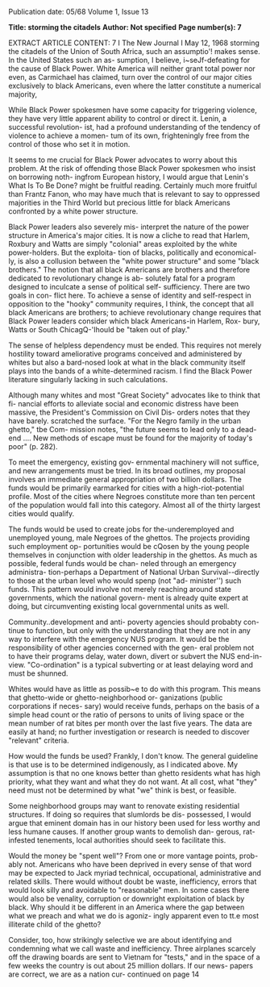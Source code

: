 Publication date: 05/68
Volume 1, Issue 13

**Title: storming the citadels**
**Author: Not specified**
**Page number(s): 7**

EXTRACT ARTICLE CONTENT:
7 I The New Journal I May 12, 1968 
storming the citadels of the Union of 
South Africa, such an assumptio'! makes 
sense. In the United States such an as-
sumption, I believe, i~seJf-defeating for 
the cause of Black Power. White America 
will neither grant total power nor even, as 
Carmichael has claimed, turn over the 
control of our major cities exclusively to 
black Americans, even where the latter 
constitute a numerical majority, 

While Black Power spokesmen have 
some capacity for triggering violence, they 
have very little apparent ability to control 
or direct it. Lenin, a successful revolution-
ist, had a profound understanding of the 
tendency of violence to achieve a momen-
tum of its own, frighteningly free from the 
control of those who set it in motion. 

It seems to me crucial for Black Power 
advocates to worry about this problem. 
At the risk of offending those Black Power 
spokesmen who insist on borrowing noth-
ingfrom European history, I would argue 
that Lenin's What Is To Be Done? might 
be fruitful reading. Certainly much more 
fruitful than Frantz Fanon, who may have 
much that is relevant to say to oppressed 
majorities in the Third World but precious 
little for black Americans confronted by 
a white power structure. 

Black Power leaders also severely mis-
interpret the nature of the power structure 
in America's major cities. It is now a cliche 
to read that Harlem, Roxbury and Watts 
are simply "colonial" areas exploited by 
the white power-holders. But the exploita-
tion of blacks, politically and economical-
ly, is also a collusion between the "white 
power structure" and some "black 
brothers." The notion that all black 
Americans are brothers and therefore 
dedicated to revolutionary change is ab-
solutely fatal for a program designed to 
inculcate a sense of political self-
sufficiency. There are two goals in con-
flict here. To achieve a sense of identity 
and self-respect in opposition to the 
"hooky" community requires, I think, the 
concept that all black Americans are 
brothers; to achieve revolutionary change 
requires that Black Power leaders consider 
which black Americans-in Harlem, Rox-
bury, Watts or South ChicagQ-\'Ihould be 
"taken out of play." 

The sense of helpless dependency must 
be ended. This requires not merely 
hostility toward ameliorative programs 
conceived and administered by whites but 
also a bard-nosed look at what in the 
black community itself plays into the 
bands of a white-determined racism. I 
find the Black Power literature singularly 
lacking in such calculations. 

Although many whites and most "Great 
Society" advocates like to think that fi-
nancial efforts to alleviate social and 
economic distress have been massive, the 
President's Commission on Civil Dis-
orders notes that they have barely. 
scratched the surface. "For the Negro 
family in the urban ghetto," tbe Com-
mission notes, "the future seems to lead 
only to a dead-end .... New methods of 
escape must be found for the majority of 
today's poor" (p. 282). 

To meet the emergency, existing gov-
ernmental machinery will not suffice, and 
new arrangements must be tried. In its 
broad outlines, my proposal involves an 
immediate general appropriation of two 
billion dollars. The funds would be 
primarily earmarked for cities with a 
high-riot-potential profile. Most of the 
cities where Negroes constitute more than 
ten percent of the population would fall 
into this category. Almost all of the thirty 
largest cities would qualify. 

The funds would be used to create jobs 
for the-underemployed and unemployed 
young, male Negroes of the ghettos. The 
projects providing such employment op-
portunities would be cQosen by the young 
people themselves in conjunction with 
older leadership in the ghettos. As much 
as possible, federal funds would be chan-
neled through an emergency administra-
tion-perhaps a Department of National 
Urban Survival--directly to those at the 
urban level who would spenp (not "ad-
minister'') such funds. This pattern would 
involve not merely reaching around state 
governments, which the national govern-
ment is already quite expert at doing, but 
circumventing existing local governmental 
units as well. 

Community..development and anti-
poverty agencies should probabty con-
tinue to function, but only with the 
understanding that they are not in any 
way to interfere with the emergency NUS 
program. It would be the responsibility 
of other agencies concerned with the gen-
eral problem not to have their programs 
delay, water down, divert or subvert the 
NUS end-in-view. "Co-ordination" is a 
typical subverting or at least delaying 
word and must be shunned. 

Whites would have as little as possib~e 
to do with this program. This means that 
ghetto-wide or ghetto-neighborhood or-
ganizations (public corporations if neces-
sary) would receive funds, perhaps on the 
basis of a simple head count or the ratio 
of persons to units of living space or the 
mean number of rat bites per month over 
the last five years. The data are easily at 
hand; no further investigation or research 
is needed to discover "relevant" criteria. 

How would the funds be used? Frankly, 
I don't know. The general guideline is that 
use is to be determined indigenously, as 
I indicated above. My assumption is that 
no one knows better than ghetto residents 
what has high priority, what they want 
and what they do not want. At all cost, 
what "they" need must not be determined 
by what "we" think is best, or feasible. 

Some neighborhood groups may want 
to renovate existing residential structures. 
If doing so requires that slumlords be dis-
possessed, I would argue that eminent 
domain has in our history been used for 
less worthy and less humane causes. If 
another group wants to demolish dan-
gerous, rat-infested tenements, local 
authorities should seek to facilitate this. 

Would the money be "spent well"? 
From one or more vantage points, prob-
ably not. Americans who have been 
deprived in every sense of that word may 
be expected to Jack myriad technical, 
occupational, administrative and related 
skills. There would without doubt be 
waste, inefficiency, errors that would look 
silly and avoidable to "reasonable" men. 
In some cases there would also be venality, 
corruption or downright exploitation of 
black by black. Why should it be different 
in an America where the gap between 
what we preach and what we do is agoniz-
ingly apparent even to tt.e most illiterate 
child of the ghetto? 

Consider, too, how strikingly selective 
we are about identifying and condemning 
what we call waste and inefficiency. Three 
airplanes scarcely off the drawing boards 
are sent to Vietnam for "tests," and in 
the space of a few weeks the country is 
out about 25 million dollars. If our news-
papers are correct, we are as a nation cur-
continued on page 14